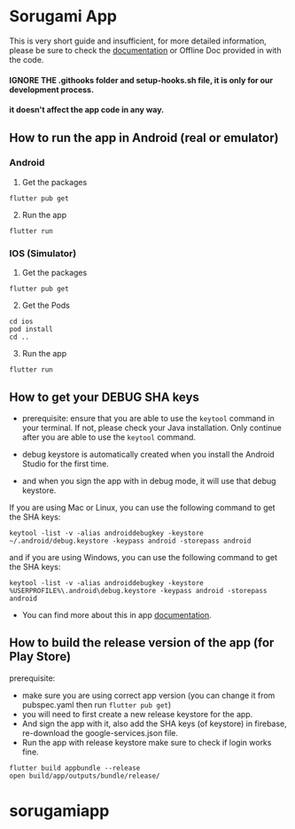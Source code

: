 # Sorugami App

This is very short guide and insufficient, for more detailed information,
please be sure to check the [documentation](https://wrteamdev.github.io/Elite_Quiz_Doc) or Offline Doc provided in with the code.

#### IGNORE THE .githooks folder and setup-hooks.sh file, it is only for our development process.

#### it doesn't affect the app code in any way.

## How to run the app in Android (real or emulator)

### Android

1. Get the packages

```shell Get the packages
flutter pub get
```

2. Run the app

```shell
flutter run
```

### IOS (Simulator)

1. Get the packages

```shell Get the packages
flutter pub get
```

2. Get the Pods

```shell
cd ios
pod install
cd ..
```

3. Run the app

```shell
flutter run
```

## How to get your DEBUG SHA keys

- prerequisite: ensure that you are able to use the `keytool` command in your terminal.
  If not, please check your Java installation. Only continue after you are able to use the `keytool` command.

- debug keystore is automatically created when you install the Android Studio for the first time.
- and when you sign the app with in debug mode, it will use that debug keystore.

If you are using Mac or Linux, you can use the following command to get the SHA keys:

```shell
keytool -list -v -alias androiddebugkey -keystore ~/.android/debug.keystore -keypass android -storepass android
```

and if you are using Windows, you can use the following command to get the SHA keys:

```shell
keytool -list -v -alias androiddebugkey -keystore %USERPROFILE%\.android\debug.keystore -keypass android -storepass android
```

- You can find more about this in app [documentation](https://wrteamdev.github.io/Elite_Quiz_Doc/#:~:text=SHA%20keys%20and%20Keystore%20Basics).

## How to build the release version of the app (for Play Store)

prerequisite:

- make sure you are using correct app version (you can change it from pubspec.yaml then run `flutter pub get`)
- you will need to first create a new release keystore for the app.
- And sign the app with it, also add the SHA keys (of keystore) in firebase, re-download the google-services.json file.
- Run the app with release keystore make sure to check if login works fine.

```shell Build App Bundle
flutter build appbundle --release
open build/app/outputs/bundle/release/
```
# sorugamiapp
